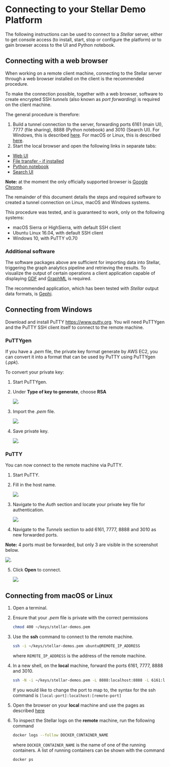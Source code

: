 # Connecting to your Stellar Demo Platform

The following instructions can be used  to connect to a _Stellar_ server, either
to get console access (to install, start,  stop or configure the platform) or to
gain browser access to the UI and Python notebook.

## Connecting with a web browser

When working on a remote client machine, connecting to the Stellar server through
a web browser installed on the client is the recommended procedure.

To make  the connection  possible, together  with a web  browser, software to
create encrypted SSH _tunnels_ (also known  as _port forwarding_) is required on
the client machine.

The general procedure is therefore:

1. Build  a tunnel connection  to the server,  forwarding ports 6161  (main UI),
   7777 (file sharing), 8888 (Python notebook) and 3010 (Search UI). For Windows, this is described [here](./remote.md#connecting-from-windows). For macOS or Linux, this is described [here](./remote.md#connecting-from-macos-or-linux).
2. Start the local browser and open the following links in separate tabs:
  * [Web UI](http://127.0.0.1:6161)
  * [File transfer - if installed](http://127.0.0.1:7777)
  * [Python notebook](http://127.0.0.1:8888)
  * [Search UI](http://127.0.0.1:3010)

__Note:__ at the moment the only officially supported browser is [Google
Chrome](https://www.google.com/chrome/).

The  remainder of  this  document details  the steps  and  required software  to
created a tunnel connection on Linux, macOS and Windows systems.

This procedure was tested, and is guaranteed to work, only on the following systems:

- macOS Sierra or HighSierra, with default SSH client
- Ubuntu Linux 16.04, with default SSH client
- Windows 10, with PuTTY v0.70

### Additional software

The software packages above are sufficient for importing data into Stellar, triggering the
graph analytics pipeline and retrieving the results.  To visualize the output of
certain operations a client application capable of displaying
[GDF](https://gephi.org/users/supported-graph-formats/gdf-format/) and
[GraphML](https://gephi.org/users/supported-graph-formats/graphml-format/) is
required.

The recommended  application, which has  been tested with _Stellar_  output data
formats, is [Gephi](https://gephi.org).

## Connecting from Windows

Download and install PuTTY <https://www.putty.org>. You will need PuTTYgen and the PuTTY SSH client itself to connect to the remote machine.

### PuTTYgen

If you have a _.pem_ file, the private key format generate by AWS EC2, you can convert it into a format that can be used by PuTTY using PuTTYgen (_.ppk_).

To convert your private key:

1. Start PuTTYgen.
2. Under **Type of key to generate**, choose **RSA**

    ![.](pics/windows-puttygen-rsa.png "PuTTYgen")

3. Import the _.pem_ file.

    ![.](pics/windows-puttygen-import.png "PuTTYgen")

4. Save private key.

    ![.](pics/windows-puttygen-save.png "PuTTYgen")

### PuTTY

You can now connect to the remote machine via PuTTY.

1. Start PuTTY.
2. Fill in the host name.

    ![.](pics/windows-putty-host.png "PuTTY")

3. Navigate to the _Auth_ section and locate your private key file for authentication.

    ![.](pics/windows-putty-auth.png "PuTTY")

4. Navigate to the _Tunnels_ section to add 6161, 7777, 8888 and 3010 as new forwarded ports.

__Note:__ 4 ports must be forwarded, but only 3 are visible in the screenshot below.

  ![.](pics/windows-putty-ports.png "PuTTY")

5. Click **Open** to connect.

    ![.](pics/windows-ssh-success.png "Success")


## Connecting from macOS or Linux

1. Open a terminal.

2. Ensure that your _.pem_ file is private with the correct permissions
   ```bash
   chmod 400 ~/keys/stellar-demos.pem
   ```

3. Use the **ssh** command to connect to the remote machine.
   ```bash
   ssh -i ~/keys/stellar-demos.pem ubuntu@REMOTE_IP_ADDRESS
   ```
   where `REMOTE_IP_ADDRESS` is the address of the remote machine.

4. In a new shell, on the **local** machine, forward the ports 6161, 7777, 8888 and 3010.
   ```bash
   ssh -N -i ~/keys/stellar-demos.pem -L 8888:localhost:8888 -L 6161:localhost:6161 -L 7777:localhost:7777 -L 3010:localhost:3010   ubuntu@REMOTE_IP_ADDRESS
   ```
   If you would like to change the port to map to, the syntax for the ssh command is `[local-port]:localhost:[remote-port]`

5. Open the browser on your **local** machine and use the pages as described [here](./remote.md#connecting-with-a-web-browser)

6. To inspect the Stellar logs on the **remote** machine, run the following command
   ```bash
   docker logs --follow DOCKER_CONTAINER_NAME
   ```
   where `DOCKER_CONTAINER_NAME` is the name of one of the running containers. A list of running containers can be shown with the command
   ```bash
   docker ps
   ```
